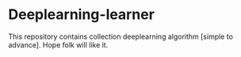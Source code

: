 # Deeplearning-learner
This repository contains collection deeplearning algorithm [simple to advance]. Hope folk will like it.
